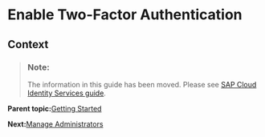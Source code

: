 <!-- loioc6a5c41872234d8b80f28d48a4d31ca0 -->

# Enable Two-Factor Authentication



## Context

> ### Note:  
> The information in this guide has been moved. Please see [SAP Cloud Identity Services guide](https://help.sap.com/docs/cloud-identity-services/cloud-identity-services/landing-page?version=Cloud).

**Parent topic:**[Getting Started](getting-started-cac115c.md)

**Next:**[Manage Administrators](manage-administrators-ac8ea90.md)

